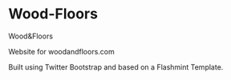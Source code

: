 Wood-Floors
===========

Wood&amp;Floors

Website for woodandfloors.com

Built using Twitter Bootstrap and based on a Flashmint Template.